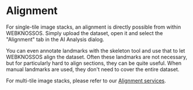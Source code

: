 # Alignment

For single-tile image stacks, an alignment is directly possible from within WEBKNOSSOS.
Simply upload the dataset, open it and select the "Alignment" tab in the AI Analysis dialog.

You can even annotate landmarks with the skeleton tool and use that to let WEBKNOSSOS align the dataset. Often these landmarks are not necessary, but for particularly hard to align sections, they can be quite useful. When manual landmarks are used, they don't need to cover the entire dataset.

For multi-tile image stacks, please refer to our [Alignment services](https://webknossos.org/services/alignment).
